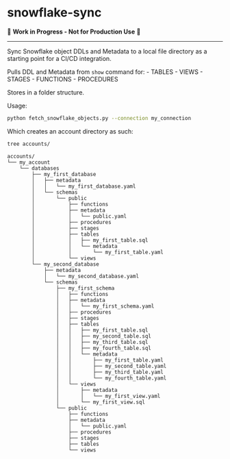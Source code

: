 # snowflake-sync

🚧 **Work in Progress - Not for Production Use** 🚧

---

Sync Snowflake object DDLs and Metadata to a local file directory as a starting point for a CI/CD integration.

Pulls DDL and Metadata from `show` command for:
    - TABLES
    - VIEWS
    - STAGES
    - FUNCTIONS
    - PROCEDURES

Stores in a folder structure.

Usage:

```bash
python fetch_snowflake_objects.py --connection my_connection
```

Which creates an account directory as such:

```bash
tree accounts/
```

```
accounts/
└── my_account
    └── databases
        ├── my_first_database
        │   ├── metadata
        │   │   └── my_first_database.yaml
        │   └── schemas
        │       └── public
        │           ├── functions
        │           ├── metadata
        │           │   └── public.yaml
        │           ├── procedures
        │           ├── stages
        │           ├── tables
        │           │   ├── my_first_table.sql
        │           │   └── metadata
        │           │       └── my_first_table.yaml
        │           └── views
        └── my_second_database
            ├── metadata
            │   └── my_second_database.yaml
            └── schemas
                ├── my_first_schema
                │   ├── functions
                │   ├── metadata
                │   │   └── my_first_schema.yaml
                │   ├── procedures
                │   ├── stages
                │   ├── tables
                │   │   ├── my_first_table.sql
                │   │   ├── my_second_table.sql
                │   │   ├── my_third_table.sql
                │   │   ├── my_fourth_table.sql
                │   │   └── metadata
                │   │       ├── my_first_table.yaml
                │   │       ├── my_second_table.yaml
                │   │       ├── my_third_table.yaml
                │   │       └── my_fourth_table.yaml
                │   └── views
                │       ├── metadata
                │       │   └── my_first_view.yaml
                │       └── my_first_view.sql
                └── public
                    ├── functions
                    ├── metadata
                    │   └── public.yaml
                    ├── procedures
                    ├── stages
                    ├── tables
                    └── views
```